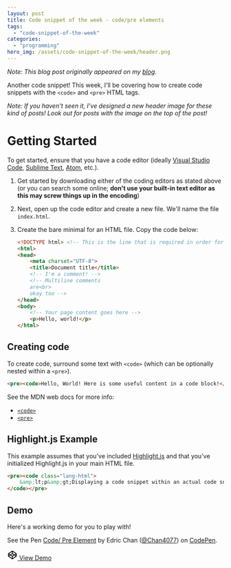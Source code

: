 ```yaml
---
layout: post
title: Code snippet of the week - code/pre elements
tags:
  - "code-snippet-of-the-week"
categories:
  - "programming"
hero_img: /assets/code-snippet-of-the-week/header.png
---
```


<a name="top"></a>

_Note: This blog post originally appeared on my [blog](https://edricchan03.blogspot.com/2018/03/code-snippet-of-week-code-pre-elements.html)._

Another code snippet! This week, I'll be covering how to create code snippets with the `<code>` and `<pre>` HTML tags.

_Note: If you haven't seen it, I've designed a new header image for these kind of posts! Look out for posts with the image on the top of the post!_

<!-- End of excerpt -->

# Getting Started

To get started, ensure that you have a code editor (ideally [Visual Studio Code](https://code.visualstudio.com/), [Sublime Text](https://www.sublimetext.com/"), [Atom](https://atom.io/), etc.).

1. Get started by downloading either of the coding editors as stated above (or you can search some online; **don't use your built-in text editor as this may screw things up in the encoding**)
2. Next, open up the code editor and create a new file. We'll name the file `index.html`.
3. Create the bare minimal for an HTML file. Copy the code below:

    ```html
    <!DOCTYPE html> <!-- This is the line that is required in order for the page to work properly. -->
    <html>
    <head>
        <meta charset="UTF-8">
        <title>Document title</title>
        <!-- I'm a comment! -->
        <!-- Multiline comments
        are<br>
        okay too -->
    </head>
    <body>
        <!-- Your page content goes here -->
        <p>Hello, world!</p>
    </html>
    ```

## Creating code

To create code, surround some text with `<code>` (which can be optionally nested within a `<pre>`).

```html
<pre><code>Hello, World! Here is some useful content in a code block!</code></pre>
```

See the MDN web docs for more info:

* [`<code>`](https://developer.mozilla.org/en-US/docs/Web/HTML/Element/code)
* [`<pre>`](https://developer.mozilla.org/en-US/docs/Web/HTML/Element/pre)

## Highlight.js Example

This example assumes that you've included [Highlight.js](https://highlightjs.org) and that you've initialized Highlight.js in your main HTML file.

```html
<pre><code class="lang-html">
    &amp;lt;p&amp;gt;Displaying a code snippet within an actual code snippet? Codeception!&amp;lt;/p&amp;gt;
</code></pre>
```

## Demo

Here's a working demo for you to play with!

<p data-height="307" data-theme-id="31098" data-slug-hash="MVEdgb" data-default-tab="html,result" data-user="Chan4077" data-embed-version="2" data-pen-title="Code/ Pre Element" class="codepen">See the Pen <a href="https://codepen.io/Chan4077/pen/MVEdgb/">Code/ Pre Element</a> by Edric Chan (<a href="https://codepen.io/Chan4077">@Chan4077</a>) on <a href="https://codepen.io">CodePen</a>.</p>
<script async src="https://static.codepen.io/assets/embed/ei.js"></script>
<a class="mdc-button mdc-button--raised mdc-button--secondary" href="https://codepen.io/Chan4077/pen/MVEdgb" target="_blank" data-mdc-auto-init="MDCRipple"><svg style="height: 24px; width: 24px;" viewbox="0 0 24 24" class="mdc-button__icon"><path fill="none" d="M0 0h24v24H0z"/><path d="M15.09,12L12,14.08V14.09L8.91,12L12,9.92V9.92L15.09,12M12,2C11.84,2 11.68,2.06 11.53,2.15L2.5,8.11C2.27,8.22 2.09,8.43 2,8.67V14.92C2,15.33 2,15.33 2.15,15.53L11.53,21.86C11.67,21.96 11.84,22 12,22C12.16,22 12.33,21.95 12.47,21.85L21.85,15.5C22,15.33 22,15.33 22,14.92V8.67C21.91,8.42 21.73,8.22 21.5,8.1L12.47,2.15C12.32,2.05 12.16,2 12,2M16.58,13L19.59,15.04L12.83,19.6V15.53L16.58,13M19.69,8.9L16.58,11L12.83,8.47V4.38L19.69,8.9M20.33,10.47V13.53L18.07,12L20.33,10.47M7.42,13L11.17,15.54V19.6L4.41,15.04L7.42,13M4.31,8.9L11.17,4.39V8.5L7.42,11L4.31,8.9M3.67,10.5L5.93,12L3.67,13.54V10.5Z"> </path></svg> View Demo</a>
